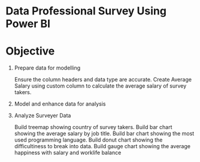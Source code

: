 # Data Professional Survey Using Power BI

# Objective

1. Prepare data for modelling

      Ensure the column headers and data type are accurate.
      Create Average Salary using custom column to calculate the average salary of survey takers.
   

2. Model and enhance data for analysis

3. Analyze Surveyer Data

      Build treemap showing country of survey takers.
       Build bar chart showing the average salary by job title.
       Build bar chart showing the most used programming language.
         Build donut chart showing the difficultiness to break into data.
         Build gauge chart showing the average happiness with salary and worklife balance
       
  
